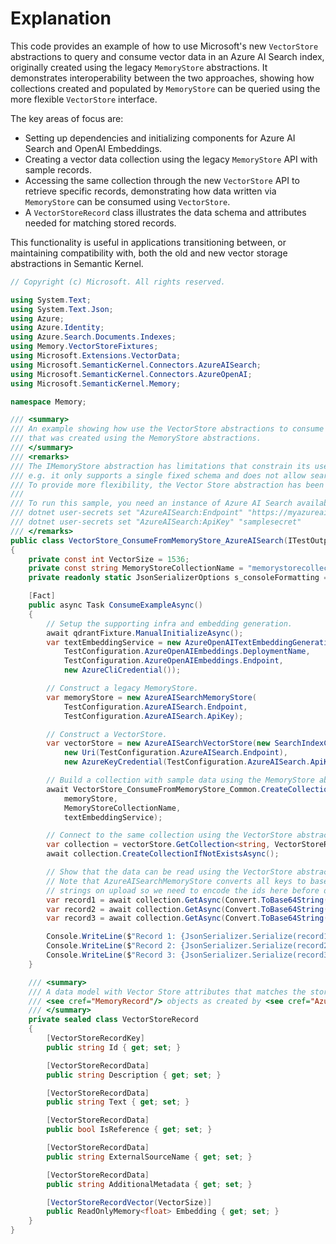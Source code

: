 # Explanation

This code provides an example of how to use Microsoft's new `VectorStore` abstractions to query and consume vector data in an Azure AI Search index, originally created using the legacy `MemoryStore` abstractions. It demonstrates interoperability between the two approaches, showing how collections created and populated by `MemoryStore` can be queried using the more flexible `VectorStore` interface. 

The key areas of focus are:
- Setting up dependencies and initializing components for Azure AI Search and OpenAI Embeddings.
- Creating a vector data collection using the legacy `MemoryStore` API with sample records.
- Accessing the same collection through the new `VectorStore` API to retrieve specific records, demonstrating how data written via `MemoryStore` can be consumed using `VectorStore`.
- A `VectorStoreRecord` class illustrates the data schema and attributes needed for matching stored records.

This functionality is useful in applications transitioning between, or maintaining compatibility with, both the old and new vector storage abstractions in Semantic Kernel.

```csharp
// Copyright (c) Microsoft. All rights reserved.

using System.Text;
using System.Text.Json;
using Azure;
using Azure.Identity;
using Azure.Search.Documents.Indexes;
using Memory.VectorStoreFixtures;
using Microsoft.Extensions.VectorData;
using Microsoft.SemanticKernel.Connectors.AzureAISearch;
using Microsoft.SemanticKernel.Connectors.AzureOpenAI;
using Microsoft.SemanticKernel.Memory;

namespace Memory;

/// <summary>
/// An example showing how use the VectorStore abstractions to consume data from an Azure AI Search data store,
/// that was created using the MemoryStore abstractions.
/// </summary>
/// <remarks>
/// The IMemoryStore abstraction has limitations that constrain its use in many scenarios
/// e.g. it only supports a single fixed schema and does not allow search filtering.
/// To provide more flexibility, the Vector Store abstraction has been introduced.
///
/// To run this sample, you need an instance of Azure AI Search available and configured.
/// dotnet user-secrets set "AzureAISearch:Endpoint" "https://myazureaisearchinstance.search.windows.net"
/// dotnet user-secrets set "AzureAISearch:ApiKey" "samplesecret"
/// </remarks>
public class VectorStore_ConsumeFromMemoryStore_AzureAISearch(ITestOutputHelper output, VectorStoreQdrantContainerFixture qdrantFixture) : BaseTest(output), IClassFixture<VectorStoreQdrantContainerFixture>
{
    private const int VectorSize = 1536;
    private const string MemoryStoreCollectionName = "memorystorecollection";
    private readonly static JsonSerializerOptions s_consoleFormatting = new() { WriteIndented = true };

    [Fact]
    public async Task ConsumeExampleAsync()
    {
        // Setup the supporting infra and embedding generation.
        await qdrantFixture.ManualInitializeAsync();
        var textEmbeddingService = new AzureOpenAITextEmbeddingGenerationService(
            TestConfiguration.AzureOpenAIEmbeddings.DeploymentName,
            TestConfiguration.AzureOpenAIEmbeddings.Endpoint,
            new AzureCliCredential());

        // Construct a legacy MemoryStore.
        var memoryStore = new AzureAISearchMemoryStore(
            TestConfiguration.AzureAISearch.Endpoint,
            TestConfiguration.AzureAISearch.ApiKey);

        // Construct a VectorStore.
        var vectorStore = new AzureAISearchVectorStore(new SearchIndexClient(
            new Uri(TestConfiguration.AzureAISearch.Endpoint),
            new AzureKeyCredential(TestConfiguration.AzureAISearch.ApiKey)));

        // Build a collection with sample data using the MemoryStore abstraction.
        await VectorStore_ConsumeFromMemoryStore_Common.CreateCollectionAndAddSampleDataAsync(
            memoryStore,
            MemoryStoreCollectionName,
            textEmbeddingService);

        // Connect to the same collection using the VectorStore abstraction.
        var collection = vectorStore.GetCollection<string, VectorStoreRecord>(MemoryStoreCollectionName);
        await collection.CreateCollectionIfNotExistsAsync();

        // Show that the data can be read using the VectorStore abstraction.
        // Note that AzureAISearchMemoryStore converts all keys to base64
        // strings on upload so we need to encode the ids here before doing a get.
        var record1 = await collection.GetAsync(Convert.ToBase64String(Encoding.UTF8.GetBytes("11111111-1111-1111-1111-111111111111")));
        var record2 = await collection.GetAsync(Convert.ToBase64String(Encoding.UTF8.GetBytes("22222222-2222-2222-2222-222222222222")));
        var record3 = await collection.GetAsync(Convert.ToBase64String(Encoding.UTF8.GetBytes("33333333-3333-3333-3333-333333333333")), new() { IncludeVectors = true });

        Console.WriteLine($"Record 1: {JsonSerializer.Serialize(record1, s_consoleFormatting)}");
        Console.WriteLine($"Record 2: {JsonSerializer.Serialize(record2, s_consoleFormatting)}");
        Console.WriteLine($"Record 3: {JsonSerializer.Serialize(record3, s_consoleFormatting)}");
    }

    /// <summary>
    /// A data model with Vector Store attributes that matches the storage representation of
    /// <see cref="MemoryRecord"/> objects as created by <see cref="AzureAISearchMemoryStore"/>.
    /// </summary>
    private sealed class VectorStoreRecord
    {
        [VectorStoreRecordKey]
        public string Id { get; set; }

        [VectorStoreRecordData]
        public string Description { get; set; }

        [VectorStoreRecordData]
        public string Text { get; set; }

        [VectorStoreRecordData]
        public bool IsReference { get; set; }

        [VectorStoreRecordData]
        public string ExternalSourceName { get; set; }

        [VectorStoreRecordData]
        public string AdditionalMetadata { get; set; }

        [VectorStoreRecordVector(VectorSize)]
        public ReadOnlyMemory<float> Embedding { get; set; }
    }
}
```